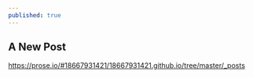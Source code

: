 ```yaml
---
published: true
---
```

## A New Post
https://prose.io/#18667931421/18667931421.github.io/tree/master/_posts


